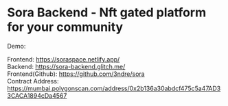 # Sora Backend - Nft gated platform for your community

Demo:<br>

Frontend: https://soraspace.netlify.app/<br>
Backend: https://sora-backend.glitch.me/<br>
Frontend(Github): https://github.com/3ndre/sora<br>
Contract Address: https://mumbai.polygonscan.com/address/0x2b136a30abdcf475c5a47AD33CACA1894cDa4567<br>
